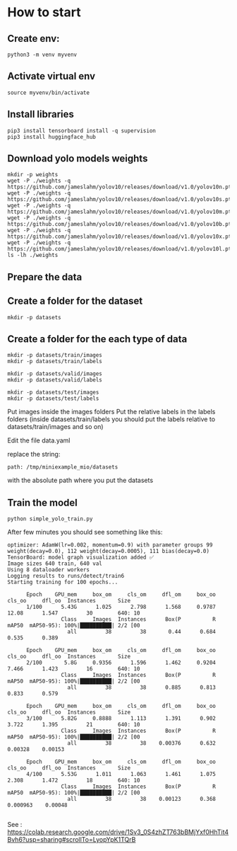 # How to start



## Create env:
```
python3 -m venv myvenv
```

## Activate virtual env
``` 
source myvenv/bin/activate
```


## Install libraries
``` 
pip3 install tensorboard install -q supervision
pip3 install huggingface_hub
```



## Download yolo models weights
``` 
mkdir -p weights
wget -P ./weights -q https://github.com/jameslahm/yolov10/releases/download/v1.0/yolov10n.pt
wget -P ./weights -q https://github.com/jameslahm/yolov10/releases/download/v1.0/yolov10s.pt
wget -P ./weights -q https://github.com/jameslahm/yolov10/releases/download/v1.0/yolov10m.pt
wget -P ./weights -q https://github.com/jameslahm/yolov10/releases/download/v1.0/yolov10b.pt
wget -P ./weights -q https://github.com/jameslahm/yolov10/releases/download/v1.0/yolov10x.pt
wget -P ./weights -q https://github.com/jameslahm/yolov10/releases/download/v1.0/yolov10l.pt
ls -lh ./weights
```

## Prepare the data

## Create a folder for the dataset
``` 
mkdir -p datasets
```


## Create a folder for the each type of data
```
mkdir -p datasets/train/images
mkdir -p datasets/train/labels

mkdir -p datasets/valid/images
mkdir -p datasets/valid/labels

mkdir -p datasets/test/images
mkdir -p datasets/test/labels
```

Put images inside the images folders
Put the relative labels in the labels folders  (inside datasets/train/labels you should put the labels relative to datasets/train/images and so on)


Edit the file data.yaml

replace the string:
```
path: /tmp/miniexample_mio/datasets
```

with the absolute path where you put the datasets




## Train the model

```
python simple_yolo_train.py
```

After few minutes you should see something like this:



```
optimizer: AdamW(lr=0.002, momentum=0.9) with parameter groups 99 weight(decay=0.0), 112 weight(decay=0.0005), 111 bias(decay=0.0)
TensorBoard: model graph visualization added ✅
Image sizes 640 train, 640 val
Using 8 dataloader workers
Logging results to runs/detect/train6
Starting training for 100 epochs...

      Epoch    GPU_mem     box_om     cls_om     dfl_om     box_oo     cls_oo     dfl_oo  Instances       Size
      1/100      5.43G      1.025      2.798      1.568     0.9787      12.08      1.547         30        640: 10
                 Class     Images  Instances      Box(P          R      mAP50  mAP50-95): 100%|██████████| 2/2 [00
                   all         38         38       0.44      0.684      0.535      0.389

      Epoch    GPU_mem     box_om     cls_om     dfl_om     box_oo     cls_oo     dfl_oo  Instances       Size
      2/100       5.8G     0.9356      1.596      1.462     0.9204      7.466      1.423         16        640: 10
                 Class     Images  Instances      Box(P          R      mAP50  mAP50-95): 100%|██████████| 2/2 [00
                   all         38         38      0.885      0.813      0.833      0.579

      Epoch    GPU_mem     box_om     cls_om     dfl_om     box_oo     cls_oo     dfl_oo  Instances       Size
      3/100      5.82G     0.8888      1.113      1.391      0.902      3.722      1.395         21        640: 10
                 Class     Images  Instances      Box(P          R      mAP50  mAP50-95): 100%|██████████| 2/2 [00
                   all         38         38    0.00376      0.632    0.00328    0.00153

      Epoch    GPU_mem     box_om     cls_om     dfl_om     box_oo     cls_oo     dfl_oo  Instances       Size
      4/100      5.53G      1.011      1.063      1.461      1.075      2.308      1.472         18        640: 10
                 Class     Images  Instances      Box(P          R      mAP50  mAP50-95): 100%|██████████| 2/2 [00
                   all         38         38    0.00123      0.368   0.000963    0.00048


```

See :
https://colab.research.google.com/drive/1Sv3_0S4zhZT763bBMjYxf0HhTit4Bvh6?usp=sharing#scrollTo=LyopYpK1TQrB
